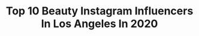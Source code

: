 ---
title: Top 10 Beauty Instagram Influencers In Los Angeles In 2020
description: >-
  Find top beauty Instagram influencers in Los Angeles in 2020. Most popular hashtags: #fashion #makeup #beauty #style.
platform: Instagram
profiles:
  - username: "haleygable"
    fullname: >-
      Haley Gable
    location: "United States"
    followers: 6859
    engagement: 655
    commentsToLikes: 0.097444
    id: ck13agq92qazw0i190wwc6lb1
    verified: false
    hashtags: "#behindthechair, #isse, #colorstyletrophy, #lorealprous"
  - username: "morebeverlycherie"
    fullname: >-
      BEVERLYCHERIE
    location: "United States"
    followers: 2065
    engagement: 983
    commentsToLikes: 0.184381
    id: ck5q7jy241x3e0i11awiu1c5y
    verified: false
    hashtags: "#nars, #ultabeauty, #briogeo, #selfcaresunday"
  - username: "cityangelic"
    fullname: >-
      Angelic Brockman | Model
    location: "United States"
    followers: 3314
    engagement: 1182
    commentsToLikes: 0.134283
    id: ck137pfjmcpi60i19mdzfvrho
    verified: false
    hashtags: "#texasmodels, #modelspower, #lashes, #modelsofinstagram"
  - username: "itsambermariee"
    fullname: >-
      Amber Marie💋
    location: "United States"
    followers: 11665
    engagement: 479
    commentsToLikes: 0.097315
    id: ck8t0bjzari8m0j78xhush243
    verified: false
    hashtags: "#tuesday, #cast, #portrait, #health"
  - username: "muhlisa_n"
    fullname: >-
      ⋇⋆✦⋆⋇ Mᴜʜʟɪsᴀ ⋇⋆✦⋆⋇
    location: "United States"
    followers: 77100
    engagement: 190
    commentsToLikes: 0.017961
    id: ck138g7sxg2v50i19lcn64xfn
    verified: false
    hashtags: "#sunset, #sincity, #landscapephotography, #newyorklife"
  - username: "amandadiazdotcom"
    fullname: >-
      Amanda Diaz
    location: "United States"
    followers: 57864
    engagement: 218
    commentsToLikes: 0.015748
    id: ck5zmvr7pnb0a0i14x1z6cpry
    verified: false
    hashtags: "#freckles, #80sfashion, #braids, #lemons"
  - username: "adriana.brito_"
    fullname: >-
      Adriana Brito
    location: "United States"
    followers: 29740
    engagement: 303
    commentsToLikes: 0.069068
    id: ck8t7e68kgh4r0j78jf1s7pda
    verified: false
    hashtags: "#givenchy, #inspo, #palmspringsstyle, #photography"
  - username: "lipstickittty"
    fullname: >-
      tiktok: lipstickittty
    location: "United States"
    followers: 54887
    engagement: 147
    commentsToLikes: 0.033011
    id: ck8t1oq6vwgur0j78w3ocg849
    verified: false
    hashtags: "#curlyhair, #facemorph, #colourpopme, #crueltyfreebeauty"
  - username: "monti_wheeler"
    fullname: >-
      Monti Wheeler
    location: "United States"
    followers: 42859
    engagement: 257
    commentsToLikes: 0.068175
    id: ck6u155h9jnlp0j71uo2jl2tn
    verified: false
    hashtags: "#happymonday, #myfabletics, #moveinfabletics"
  - username: "claudiagraziano"
    fullname: >-
      CLAUDIA GRAZIANO
    location: "United States"
    followers: 168787
    engagement: 351
    commentsToLikes: 0.019902
    id: ck0u740863nii0i19spw7yfn0
    verified: false
    hashtags: "#superpuff, #goisolateyourself, #pleasewashyourhands, #tigerking"
---